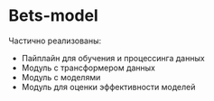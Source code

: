 # Bets-model

Частично реализованы: 

+ Пайплайн для обучения и процессинга данных
+ Модуль с трансформером данных
+ Модуль с моделями
+ Модуль для оценки эффективности моделей


